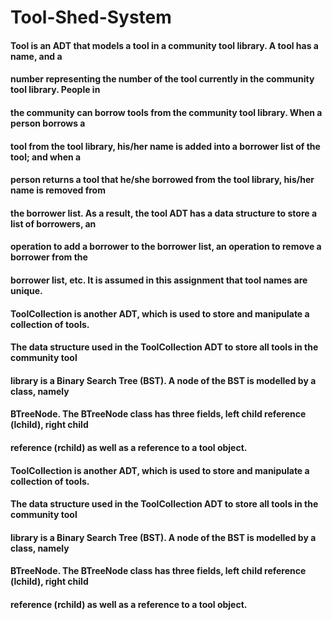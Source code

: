 # Tool-Shed-System
#### Tool is an ADT that models a tool in a community tool library. A tool has a name, and a 
#### number representing the number of the tool currently in the community tool library. People in 
#### the community can borrow tools from the community tool library. When a person borrows a 
#### tool from the tool library, his/her name is added into a borrower list of the tool; and when a 
#### person returns a tool that he/she borrowed from the tool library, his/her name is removed from 
#### the borrower list. As a result, the tool ADT has a data structure to store a list of borrowers, an 
#### operation to add a borrower to the borrower list, an operation to remove a borrower from the 
#### borrower list, etc.  It is assumed in this assignment that tool names are unique.  
#### ToolCollection is another ADT, which is used to store and manipulate a collection of tools.  
#### The data structure used in the ToolCollection ADT to store all tools in the community tool 
#### library is a Binary Search Tree (BST). A node of the BST is modelled by a class, namely 
#### BTreeNode. The BTreeNode class has three fields, left child reference (lchild), right child 
#### reference (rchild) as well as a reference to a tool object.  

#### ToolCollection is another ADT, which is used to store and manipulate a collection of tools.  
#### The data structure used in the ToolCollection ADT to store all tools in the community tool 
#### library is a Binary Search Tree (BST). A node of the BST is modelled by a class, namely 
#### BTreeNode. The BTreeNode class has three fields, left child reference (lchild), right child 
#### reference (rchild) as well as a reference to a tool object. 
